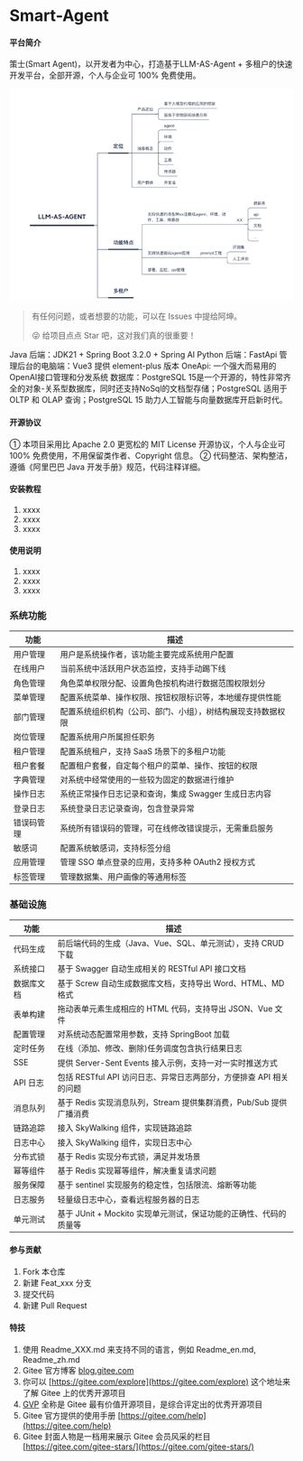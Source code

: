 # Smart-Agent

#### 平台简介
策士(Smart Agent)，以开发者为中心，打造基于LLM-AS-Agent + 多租户的快速开发平台，全部开源，个人与企业可 100% 免费使用。

![img.png](img.png)
> 有任何问题，或者想要的功能，可以在 Issues 中提给阿坤。
> 
> 😜 给项目点点 Star 吧，这对我们真的很重要！

Java 后端：JDK21 + Spring Boot 3.2.0 + Spring AI
Python 后端：FastApi
管理后台的电脑端：Vue3 提供 element-plus 版本
OneApi: 一个强大而易用的OpenAI接口管理和分发系统
数据库：PostgreSQL 15是一个开源的，特性非常齐全的对象-关系型数据库，同时还支持NoSql的文档型存储；PostgreSQL 适用于 OLTP 和 OLAP 查询；PostgreSQL 15 助力人工智能与向量数据库开启新时代。

#### 开源协议
① 本项目采用比 Apache 2.0 更宽松的 MIT License 开源协议，个人与企业可 100% 免费使用，不用保留类作者、Copyright 信息。
② 代码整洁、架构整洁，遵循《阿里巴巴 Java 开发手册》规范，代码注释详细。

#### 安装教程

1.  xxxx
2.  xxxx
3.  xxxx

#### 使用说明

1.  xxxx
2.  xxxx
3.  xxxx

### 系统功能

| 功能    | 描述                              |
|-------|---------------------------------|
| 用户管理  | 用户是系统操作者，该功能主要完成系统用户配置          |
| 在线用户  | 当前系统中活跃用户状态监控，支持手动踢下线           |
| 角色管理  | 角色菜单权限分配、设置角色按机构进行数据范围权限划分      |
| 菜单管理  | 配置系统菜单、操作权限、按钮权限标识等，本地缓存提供性能    |
| 部门管理  | 配置系统组织机构（公司、部门、小组），树结构展现支持数据权限  |
| 岗位管理  | 配置系统用户所属担任职务                    |
| 租户管理  | 配置系统租户，支持 SaaS 场景下的多租户功能        |
| 租户套餐  | 配置租户套餐，自定每个租户的菜单、操作、按钮的权限       |
| 字典管理  | 对系统中经常使用的一些较为固定的数据进行维护          |
| 操作日志  | 系统正常操作日志记录和查询，集成 Swagger 生成日志内容 |
| 登录日志  | 系统登录日志记录查询，包含登录异常               |
| 错误码管理 | 系统所有错误码的管理，可在线修改错误提示，无需重启服务     |
| 敏感词   | 配置系统敏感词，支持标签分组                  |
| 应用管理  | 管理 SSO 单点登录的应用，支持多种 OAuth2 授权方式 |
| 标签管理  | 管理数据集、用户画像的等通用标签                |


### 基础设施

| 功能     | 描述                                           |
|--------|----------------------------------------------|
| 代码生成   | 前后端代码的生成（Java、Vue、SQL、单元测试），支持 CRUD 下载       |
| 系统接口   | 基于 Swagger 自动生成相关的 RESTful API 接口文档          |
| 数据库文档  | 基于 Screw 自动生成数据库文档，支持导出 Word、HTML、MD 格式      |
| 表单构建   | 拖动表单元素生成相应的 HTML 代码，支持导出 JSON、Vue 文件         |
| 配置管理   | 对系统动态配置常用参数，支持 SpringBoot 加载                 |
| 定时任务   | 在线（添加、修改、删除)任务调度包含执行结果日志                     |
| SSE    | 提供 Server-Sent Events 接入示例，支持一对一实时推送方式              |
| API 日志 | 包括 RESTful API 访问日志、异常日志两部分，方便排查 API 相关的问题   |
| 消息队列   | 基于 Redis 实现消息队列，Stream 提供集群消费，Pub/Sub 提供广播消费 |
| 链路追踪   | 接入 SkyWalking 组件，实现链路追踪                      |
| 日志中心   | 接入 SkyWalking 组件，实现日志中心                      |
| 分布式锁   | 基于 Redis 实现分布式锁，满足并发场景                       |
| 幂等组件   | 基于 Redis 实现幂等组件，解决重复请求问题                     |
| 服务保障   | 基于 sentinel 实现服务的稳定性，包括限流、熔断等功能          |
| 日志服务   | 轻量级日志中心，查看远程服务器的日志                           |
| 单元测试   | 基于 JUnit + Mockito 实现单元测试，保证功能的正确性、代码的质量等    |

#### 参与贡献

1.  Fork 本仓库
2.  新建 Feat_xxx 分支
3.  提交代码
4.  新建 Pull Request


#### 特技

1.  使用 Readme\_XXX.md 来支持不同的语言，例如 Readme\_en.md, Readme\_zh.md
2.  Gitee 官方博客 [blog.gitee.com](https://blog.gitee.com)
3.  你可以 [https://gitee.com/explore](https://gitee.com/explore) 这个地址来了解 Gitee 上的优秀开源项目
4.  [GVP](https://gitee.com/gvp) 全称是 Gitee 最有价值开源项目，是综合评定出的优秀开源项目
5.  Gitee 官方提供的使用手册 [https://gitee.com/help](https://gitee.com/help)
6.  Gitee 封面人物是一档用来展示 Gitee 会员风采的栏目 [https://gitee.com/gitee-stars/](https://gitee.com/gitee-stars/)
